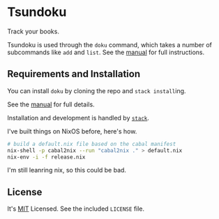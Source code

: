 # Tsundoku

Track your books.

Tsundoku is used through the `doku` command, which takes a number of
subcommands like `add` and `list`. See the [manual][] for full instructions.

[manual]: https://github.com/isaacazuelos/tsundoku/blob/master/docs/manual.md

## Requirements and Installation

You can install `doku` by cloning the repo and `stack install`ing.

See the [manual][firstrun] for full details.

Installation and development is handled by [`stack`][stack].

[stack]: https://github.com/commercialhaskell/stack
[firstrun]: https://github.com/isaacazuelos/tsundoku/blob/master/docs/manual.md#first-run

I've built things on NixOS before, here's how.

```sh
# build a default.nix file based on the cabal manifest
nix-shell -p cabal2nix --run "cabal2nix ." > default.nix
nix-env -i -f release.nix
```

I'm still leanring nix, so this could be bad.

## License

It's [MIT][] Licensed. See the included `LICENSE` file.

[MIT]: https://opensource.org/licenses/MIT
